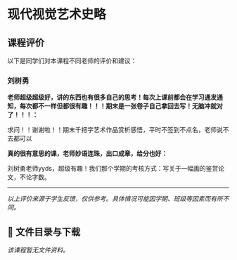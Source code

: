 # 现代视觉艺术史略

## 课程评价

以下是同学们对本课程不同老师的评价和建议：

### 刘树勇

**老师超级超级好，讲的东西也有很多自己的思考！每次上课前都会在学习通发通知，每次都不一样但都很有趣！！！期末是一张卷子自己拿回去写！无脑冲就对了！！！：**

求问！！谢谢啦！！期末千把字艺术作品赏析感悟，平时不签到不点名，老师说不去都可以

**真的很有意思的课，老师妙语连珠，出口成章，给分也好：**

刘树勇老师yyds，超级有趣！我们那个学期的考核方式：写关于一幅画的鉴赏论文，不论字数。

---

*以上评价来源于学生反馈，仅供参考。具体情况可能因学期、班级等因素而有所不同。*
## 📄 文件目录与下载

_该课程暂无文件资料。_
